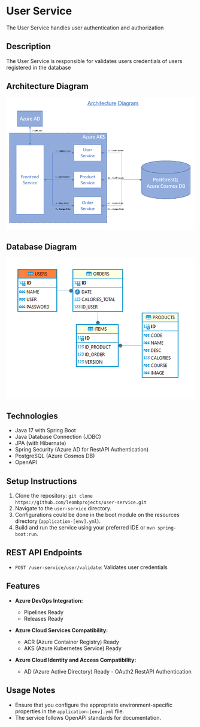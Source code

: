 # User Service

The User Service handles user authentication and authorization

## Description

The User Service is responsible for validates users credentials of users registered in the database

## Architecture Diagram

![img.png](architecture.png)

## Database Diagram

![img.png](database.png)

## Technologies

- Java 17 with Spring Boot 
- Java Database Connection (JDBC)
- JPA (with Hibernate)
- Spring Security (Azure AD for RestAPI Authentication)
- PostgreSQL (Azure Cosmos DB)
- OpenAPI

## Setup Instructions

1. Clone the repository: `git clone https://github.com/leombprojects/user-service.git`
2. Navigate to the `user-service` directory.
3. Configurations could be done in the boot module on the resources directory (`application-[env].yml`).
4. Build and run the service using your preferred IDE or `mvn spring-boot:run`.

## REST API Endpoints

- `POST /user-service/user/validate`: Validates user credentials

## Features

- **Azure DevOps Integration:**
    - Pipelines Ready
    - Releases Ready

- **Azure Cloud Services Compatibility:**
    - ACR (Azure Container Registry) Ready
    - AKS (Azure Kubernetes Service) Ready

- **Azure Cloud Identity and Access Compatibility:**
  - AD (Azure Active Directory) Ready - OAuth2 RestAPI Authentication

## Usage Notes

- Ensure that you configure the appropriate environment-specific properties in the `application-[env].yml` file.
- The service follows OpenAPI standards for documentation.